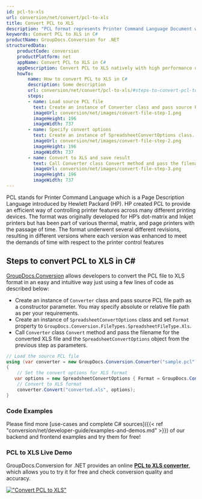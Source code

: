 ```yaml
---
id: pcl-to-xls
url: conversion/net/convert/pcl-to-xls
title: Convert PCL to XLS
description: "PCL format represents Printer Command Language Document with .pcl extension. Learn how to convert PCL to XLS file programmatically in C# language using GroupDocs.Conversion for .NET library."
keywords: Convert PCL to XLS in C#
productName: GroupDocs.Conversion for .NET
structuredData:
    productCode: conversion
    productPlatform: net
    appName: Convert PCL to XLS in C#
    appDescription: Convert PCL to XLS natively with high performance using C# language and server side GroupDocs.Conversion for .NET APIs, without the use of any software like Microsoft or Open Office.
    howTo:
        name: How to convert PCL to XLS in C# 
        description: Some description
        url: conversion/net/convert/pcl-to-xls/#steps-to-convert-pcl-to-xls-in-c
        steps:
        - name: Load source PCL file 
          text: Create an instance of Converter class and pass source PCL file path as a constructor parameter. You may specify absolute or relative file path as per your requirements. 
          imageUrl: conversion/net/images/convert-file-step-1.png
          imageHeight: 196
          imageWidth: 737
        - name: Specify convert options 
          text: Create an instance of SpreadsheetConvertOptions class.
          imageUrl: conversion/net/images/convert-file-step-2.png
          imageHeight: 196
          imageWidth: 737
        - name: Convert to XLS and save result 
          text: Call Converter class Convert method and pass the filename for the converted HTML file and the SpreadsheetConvertOptions object from the previous step as parameters.
          imageUrl: conversion/net/images/convert-file-step-3.png
          imageHeight: 196
          imageWidth: 737
---
```


PCL stands for Printer Command Language which is a Page Description Language introduced by Hewlett Packard (HP). HP created PCL to provide an efficient way of controlling printer features across many different printing devices. The format was originally developed for HP’s dot-matrix and Inkjet printers but has been part of various thermal, matrix, and page printers with the passage of time. The format underwent several different revisions, resulting in different versions where each version was enhanced to meet the demands of time with respect to the printer control features

## Steps to convert PCL to XLS in C#

[GroupDocs.Conversion](https://products.groupdocs.com/conversion/net) allows developers to convert the PCL file to XLS format in an easy and intuitive way just using a few lines of code as described below:

* Create an instance of `Converter` class and pass source PCL file path as a constructor parameter. You may specify absolute or relative file path as per your requirements. 
* Create an instance of `SpreadsheetConvertOptions` class and set `Format` property to `GroupDocs.Conversion.FileTypes.SpreadsheetFileType.Xls`.
* Call `Converter` class `Convert` method and pass the filename for the converted XLS file and the `SpreadsheetConvertOptions` object from the previous step as parameters.

```csharp
// Load the source PCL file
using (var converter = new GroupDocs.Conversion.Converter("sample.pcl"))
{
    // Set the convert options for XLS format
   var options = new SpreadsheetConvertOptions { Format = GroupDocs.Conversion.FileTypes.SpreadsheetFileType.Xls };
    // Convert to XLS format
    converter.Convert("converted.xls", options);
}
```

### Code Examples

Please find more [use-cases and complete C# sources]({{< ref "conversion/net/developer-guide/examples-and-demos.md" >}}) of our backend and frontend examples and try them for free!

### PCL to XLS Live Demo

GroupDocs.Conversion for .NET provides an online [**PCL to XLS converter**](https://products.groupdocs.app/conversion/pcl-to-xls), which allows you to try it for free and check conversion quality and accuracy.

[!["Convert PCL to XLS"](conversion/net/images/convert-to-xls/convert-pcl-to-xls.png)](https://products.groupdocs.app/conversion/pcl-to-xls)